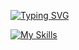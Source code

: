 <a href="https://git.io/typing-svg"><img src="https://readme-typing-svg.demolab.com?font=Fira+Code&weight=900&size=40&duration=2000&pause=2000&color=15F7EA&background=151515&center=true&vCenter=true&random=true&width=435&lines=Hi%2C+I'm+Tristan." alt="Typing SVG" /></a>

[![My Skills](https://skillicons.dev/icons?i=css,html,javascript,nodejs,typescript,batchfigma&theme=dark)](https://skillicons.dev)

